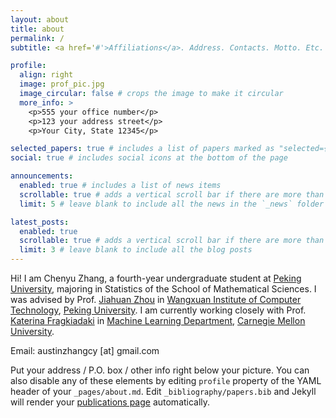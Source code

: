```yaml
---
layout: about
title: about
permalink: /
subtitle: <a href='#'>Affiliations</a>. Address. Contacts. Motto. Etc.

profile:
  align: right
  image: prof_pic.jpg
  image_circular: false # crops the image to make it circular
  more_info: >
    <p>555 your office number</p>
    <p>123 your address street</p>
    <p>Your City, State 12345</p>

selected_papers: true # includes a list of papers marked as "selected={true}"
social: true # includes social icons at the bottom of the page

announcements:
  enabled: true # includes a list of news items
  scrollable: true # adds a vertical scroll bar if there are more than 3 news items
  limit: 5 # leave blank to include all the news in the `_news` folder

latest_posts:
  enabled: true
  scrollable: true # adds a vertical scroll bar if there are more than 3 new posts items
  limit: 3 # leave blank to include all the blog posts
---
```

Hi! I am Chenyu Zhang, a fourth-year undergraduate student at [Peking University](https://english.pku.edu.cn/), majoring in Statistics of the School of Mathematical Sciences. I was advised by Prof. [Jiahuan Zhou](https://zhoujiahuan1991.github.io/) in [Wangxuan Institute of Computer Technology](https://www.wict.pku.edu.cn/english/home/index.htm), [Peking University](https://english.pku.edu.cn/). I am currently working closely with Prof. [Katerina Fragkiadaki](https://www.cs.cmu.edu/~katef/) in [Machine Learning Department](https://www.ml.cmu.edu/), [Carnegie Mellon University](https://cmu.edu/).

Email: austinzhangcy \[at] gmail.com

Put your address / P.O. box / other info right below your picture. You can also disable any of these elements by editing `profile` property of the YAML header of your `_pages/about.md`. Edit `_bibliography/papers.bib` and Jekyll will render your [publications page](/al-folio/publications/) automatically.
